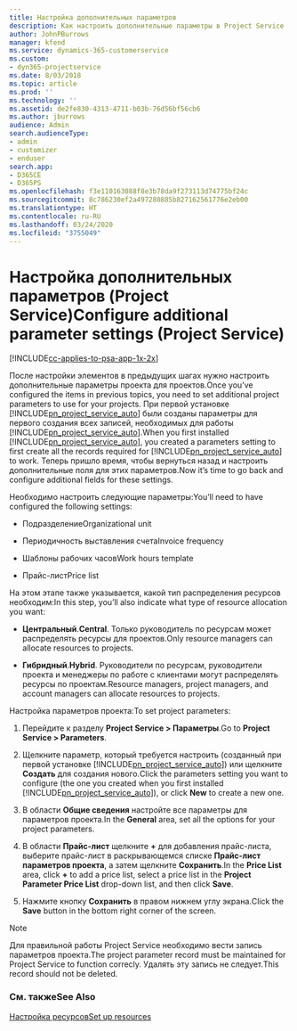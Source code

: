 ```yaml
---
title: Настройка дополнительных параметров
description: Как настроить дополнительные параметры в Project Service
author: JohnPBurrows
manager: kfend
ms.service: dynamics-365-customerservice
ms.custom:
- dyn365-projectservice
ms.date: 8/03/2018
ms.topic: article
ms.prod: ''
ms.technology: ''
ms.assetid: de2fe830-4313-4711-b03b-76d56bf56cb6
ms.author: jburrows
audience: Admin
search.audienceType:
- admin
- customizer
- enduser
search.app:
- D365CE
- D365PS
ms.openlocfilehash: f3e110163088f8e3b78da9f273113d74775bf24c
ms.sourcegitcommit: 8c786230ef2a497280885b827162561776e2eb00
ms.translationtype: HT
ms.contentlocale: ru-RU
ms.lasthandoff: 03/24/2020
ms.locfileid: "3755049"
---
```

# <a name="configure-additional-parameter-settings-project-service"></a><span data-ttu-id="d842c-103">Настройка дополнительных параметров (Project Service)</span><span class="sxs-lookup"><span data-stu-id="d842c-103">Configure additional parameter settings (Project Service)</span></span>

[!INCLUDE[cc-applies-to-psa-app-1x-2x](../includes/cc-applies-to-psa-app-1x-2x.md)]

<span data-ttu-id="d842c-104">После настройки элементов в предыдущих шагах нужно настроить дополнительные параметры проекта для проектов.</span><span class="sxs-lookup"><span data-stu-id="d842c-104">Once you’ve configured the items in previous topics, you need to set additional project parameters to use for your projects.</span></span> <span data-ttu-id="d842c-105">При первой установке [!INCLUDE[pn_project_service_auto](../includes/pn-project-service-auto.md)] были созданы параметры для первого создания всех записей, необходимых для работы [!INCLUDE[pn_project_service_auto](../includes/pn-project-service-auto.md)].</span><span class="sxs-lookup"><span data-stu-id="d842c-105">When you first installed [!INCLUDE[pn_project_service_auto](../includes/pn-project-service-auto.md)], you created a parameters setting to first create all the records required for [!INCLUDE[pn_project_service_auto](../includes/pn-project-service-auto.md)] to work.</span></span> <span data-ttu-id="d842c-106">Теперь пришло время, чтобы вернуться назад и настроить дополнительные поля для этих параметров.</span><span class="sxs-lookup"><span data-stu-id="d842c-106">Now it’s time to go back and configure additional fields for these settings.</span></span>  
  
 <span data-ttu-id="d842c-107">Необходимо настроить следующие параметры:</span><span class="sxs-lookup"><span data-stu-id="d842c-107">You’ll need to have configured the following settings:</span></span>  
  
-   <span data-ttu-id="d842c-108">Подразделение</span><span class="sxs-lookup"><span data-stu-id="d842c-108">Organizational unit</span></span>  
  
-   <span data-ttu-id="d842c-109">Периодичность выставления счета</span><span class="sxs-lookup"><span data-stu-id="d842c-109">Invoice frequency</span></span>  
  
-   <span data-ttu-id="d842c-110">Шаблоны рабочих часов</span><span class="sxs-lookup"><span data-stu-id="d842c-110">Work hours template</span></span>  
  
-   <span data-ttu-id="d842c-111">Прайс-лист</span><span class="sxs-lookup"><span data-stu-id="d842c-111">Price list</span></span>  
 
<span data-ttu-id="d842c-112">На этом этапе также указывается, какой тип распределения ресурсов необходим:</span><span class="sxs-lookup"><span data-stu-id="d842c-112">In this step, you’ll also indicate what type of resource allocation you want:</span></span>  
  
- <span data-ttu-id="d842c-113">**Центральный**.</span><span class="sxs-lookup"><span data-stu-id="d842c-113">**Central**.</span></span> <span data-ttu-id="d842c-114">Только руководитель по ресурсам может распределять ресурсы для проектов.</span><span class="sxs-lookup"><span data-stu-id="d842c-114">Only resource managers can allocate resources to projects.</span></span>  
  
- <span data-ttu-id="d842c-115">**Гибридный**.</span><span class="sxs-lookup"><span data-stu-id="d842c-115">**Hybrid**.</span></span> <span data-ttu-id="d842c-116">Руководители по ресурсам, руководители проекта и менеджеры по работе с клиентами могут распределять ресурсы по проектам.</span><span class="sxs-lookup"><span data-stu-id="d842c-116">Resource managers, project managers, and account managers can allocate resources to projects.</span></span>  
  
 
<span data-ttu-id="d842c-117">Настройка параметров проекта:</span><span class="sxs-lookup"><span data-stu-id="d842c-117">To set project parameters:</span></span>  
  
1. <span data-ttu-id="d842c-118">Перейдите к разделу **Project Service > Параметры**.</span><span class="sxs-lookup"><span data-stu-id="d842c-118">Go to **Project Service > Parameters**.</span></span>  
  
2. <span data-ttu-id="d842c-119">Щелкните параметр, который требуется настроить (созданный при первой установке [!INCLUDE[pn_project_service_auto](../includes/pn-project-service-auto.md)]) или щелкните **Создать** для создания нового.</span><span class="sxs-lookup"><span data-stu-id="d842c-119">Click the parameters setting you want to configure (the one you created when you first installed [!INCLUDE[pn_project_service_auto](../includes/pn-project-service-auto.md)]), or click **New** to create a new one.</span></span>  
  
3. <span data-ttu-id="d842c-120">В области **Общие сведения** настройте все параметры для параметров проекта.</span><span class="sxs-lookup"><span data-stu-id="d842c-120">In the **General** area, set all the options for your project parameters.</span></span>  
  
4. <span data-ttu-id="d842c-121">В области **Прайс-лист** щелкните **+** для добавления прайс-листа, выберите прайс-лист в раскрывающемся списке **Прайс-лист параметров проекта**, а затем щелкните **Сохранить**.</span><span class="sxs-lookup"><span data-stu-id="d842c-121">In the **Price List** area, click **+** to add a price list, select a price list in the **Project Parameter Price List** drop-down list, and then click **Save**.</span></span>  
  
5. <span data-ttu-id="d842c-122">Нажмите кнопку **Сохранить** в правом нижнем углу экрана.</span><span class="sxs-lookup"><span data-stu-id="d842c-122">Click the **Save** button in the bottom right corner of the screen.</span></span>  

> [!NOTE]
> <span data-ttu-id="d842c-123">Для правильной работы Project Service необходимо вести запись параметров проекта.</span><span class="sxs-lookup"><span data-stu-id="d842c-123">The project parameter record must be maintained for Project Service to function correcly.</span></span> <span data-ttu-id="d842c-124">Удалять эту запись не следует.</span><span class="sxs-lookup"><span data-stu-id="d842c-124">This record should not be deleted.</span></span>

### <a name="see-also"></a><span data-ttu-id="d842c-125">См. также</span><span class="sxs-lookup"><span data-stu-id="d842c-125">See Also</span></span>  
 [<span data-ttu-id="d842c-126">Настройка ресурсов</span><span class="sxs-lookup"><span data-stu-id="d842c-126">Set up resources</span></span>](../project-service/set-up-resources.md)
